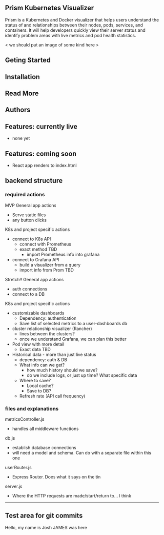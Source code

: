 ## Prism Kubernetes Visualizer

Prism is a Kubernetes and Docker visualizer that helps users understand the status of and relationships between their nodes, pods, services, and containers. It will help developers quickly view their server status and identify problem areas with live metrics and pod health statistics.

< we should put an image of some kind here >

## Geting Started

## Installation 
## Read More

## Authors

## Features: currently live

- none yet

## Features: coming soon

- React app renders to index.html



## backend structure

### required actions

MVP
General app actions
- Serve static files
- any button clicks

K8s and project specific actions
- connect to K8s API
  - connect with Prometheus
  - exact method TBD
    - import Prometheus info into grafana
- connect to Grafana API
  - build a visualizer from a query
  - import info from Prom TBD

Stretch!!
General app actions
- auth connections
- connect to a DB

K8s and project specific actions
- customizable dashboards
    - Dependency: authentication 
    - Save list of selected metrics to a user-dashboards db
- cluster relationship visualizer (Rancher)
    - lines between the clusters? 
    - once we understand Grafana, we can plan this better
- Pod view with more detail
    - Exact data TBD
- Historical data - more than just live status
    - dependency: auth & DB
    - What info can we get? 
        - how much history should we save? 
        - do we include logs, or just up time? What specific data
    - Where to save? 
        - Local cache? 
        - Save to DB? 
    - Refresh rate (API call frequency)

### files and explanations

metricsController.js

- handles all middleware functions

db.js

- establish database connections
- will need a model and schema. Can do with a separate file within this one

userRouter.js

- Express Router. Does what it says on the tin

server.js

- Where the HTTP requests are made/start/return to... I think

---

## Test area for git commits

Hello, my name is Josh
JAMES was here
